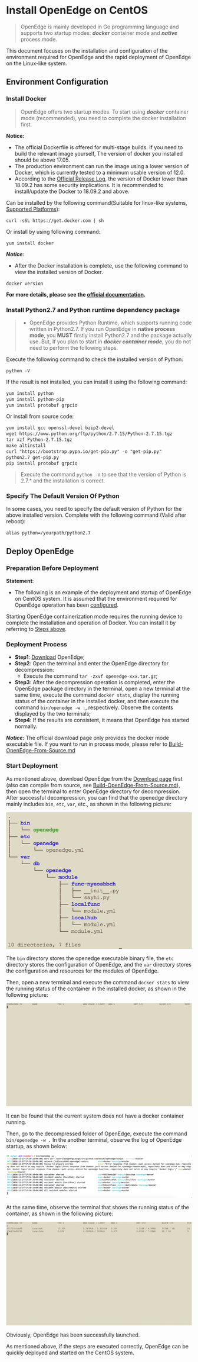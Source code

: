 # Install OpenEdge on CentOS

> OpenEdge is mainly developed in Go programming language and supports two startup modes: ***docker*** container mode and ***native*** process mode.

This document focuses on the installation and configuration of the environment required for OpenEdge and the rapid deployment of OpenEdge on the Linux-like system.

## Environment Configuration

### Install Docker

> OpenEdge offers two startup modes. To start using ***docker*** container mode (recommended), you need to complete the docker installation first.

**Notice:**

+ The official Dockerfile is offered for multi-stage builds. If you need to build the relevant image yourself, The version of docker you installed should be above 17.05.
+ The production environment can run the image using a lower version of Docker, which is currently tested to a minimum usable version of 12.0.
+ According to the [Official Release Log](https://docs.docker.com/engine/release-notes/#18092), the version of Docker lower than 18.09.2 has some security implications. It is recommended to install/update the Docker to 18.09.2 and above.

Can be installed by the following command(Suitable for linux-like systems, [Supported Platforms](./Support-platforms.md)):

```shell
curl -sSL https://get.docker.com | sh
```

Or install by using following command:

```shell
yum install docker
```

***Notice***: 

+ After the Docker installation is complete, use the following command to view the installed version of Docker.

```shell
docker version
```

**For more details, please see the [official documentation](https://docs.docker.com/install/).**

### Install Python2.7 and Python runtime dependency package

> + OpenEdge provides Python Runtime, which supports running code written in Python2.7. If you run OpenEdge in **native process mode**, you **MUST** firstly install Python2.7 and the package actually use. But, If you plan to start in ***docker container mode***, you do not need to perform the following steps.

Execute the following command to check the installed version of Python:

```shell
python -V
```

If the result is not installed, you can install it using the following command:

```shell
yum install python
yum install python-pip
yum install protobuf grpcio
```

Or install from source code:

```shell
yum install gcc openssl-devel bzip2-devel
wget https://www.python.org/ftp/python/2.7.15/Python-2.7.15.tgz
tar xzf Python-2.7.15.tgz
make altinstall
curl "https://bootstrap.pypa.io/get-pip.py" -o "get-pip.py"
python2.7 get-pip.py
pip install protobuf grpcio
```

> Execute the command `python -V` to see that the version of Python is 2.7.* and the installation is correct.

### Specify The Default Version Of Python

In some cases, you need to specify the default version of Python for the above installed version. Complete with the following command (Valid after reboot):

```shell
alias python=/yourpath/python2.7
```

## Deploy OpenEdge

### Preparation Before Deployment

**Statement**:

+ The following is an example of the deployment and startup of OpenEdge on CentOS system. It is assumed that the environment required for OpenEdge operation has been [configured](#Environment-Configuration).

Starting OpenEdge containerization mode requires the running device to complete the installation and operation of Docker. You can install it by referring to [Steps above](#Install-Docker).

### Deployment Process

- **Step1**: [Download](../Resources-download.md) OpenEdge;
- **Step2**: Open the terminal and enter the OpenEdge directory for decompression:
	- Execute the command `tar -zxvf openedge-xxx.tar.gz`;
- **Step3**: After the decompression operation is completed, enter the OpenEdge package directory in the terminal, open a new terminal at the same time, execute the command `docker stats`, display the running status of the container in the installed docker, and then execute the command `bin/openedge -w .`, respectively. Observe the contents displayed by the two terminals;
- **Step4**: If the results are consistent, it means that OpenEdge has started normally.

***Notice:*** The official download page only provides the docker mode executable file. If you want to run in process mode, please refer to [Build-OpenEdge-From-Source.md](./Build-OpenEdge-from-Source.md)

### Start Deployment

As mentioned above, download OpenEdge from the [Download page](../Resources-download.md) first (also can compile from source, see [Build-OpenEdge-From-Source.md](./Build-OpenEdge-from-Source.md)), then open the terminal to enter OpenEdge directory for decompression. After successful decompression, you can find that the openedge directory mainly includes `bin`, `etc`, `var`, etc., as shown in the following picture:

![OpenEdge directory](../../images/setup/openedge-dir.png)

The `bin` directory stores the openedge executable binary file, the `etc` directory stores the configuration of OpenEdge, and the `var` directory stores the configuration and resources for the modules of OpenEdge.

Then, open a new terminal and execute the command `docker stats` to view the running status of the container in the installed docker, as shown in the following picture:

![view the docker containers status](../../images/setup/docker-stats-before.png)

It can be found that the current system does not have a docker container running.

Then, go to the decompressed folder of OpenEdge, execute the command `bin/openedge -w .` In the another terminal, observe the log of OpenEdge startup, as shown below:

![OpenEdge startup log](../../images/setup/docker-openedge-start.png)

At the same time, observe the terminal that shows the running status of the container, as shown in the following picture:

![running containers](../../images/setup/docker-stats-after.png)

Obviously, OpenEdge has been successfully launched.

As mentioned above, if the steps are executed correctly, OpenEdge can be quickly deployed and started on the CentOS system.